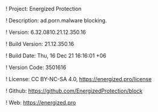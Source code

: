 ! Project: Energized Protection

! Description: ad.porn.malware blocking.

! Version: 6.32.0810.21.12.350.16

! Build Version: 21.12.350.16

! Build Date: Thu, 16 Dec 21 16:16:01 +06

! Version Code: 3501616

! License: CC BY-NC-SA 4.0, https://energized.pro/license

! Github: https://github.com/EnergizedProtection/block

! Web: https://energized.pro
